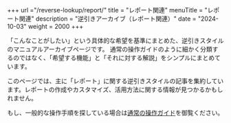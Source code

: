 +++
url ="/reverse-lookup/report/"
title = "レポート関連"
menuTitle = "レポート関連"
description = "逆引きアーカイブ（レポート関連）"
date = "2024-10-03"
weight = 2000
+++

「こんなことがしたい」という具体的な希望を基準にまとめた、逆引きスタイルのマニュアルアーカイブページです。
通常の操作ガイドのように細かく分類するのではなく、「希望する機能」と「それに対する解説」をシンプルにまとめています。

このページでは、主に「レポート」に関する逆引きスタイルの記事を集約しています。レポートの作成やカスタマイズ、活用方法に関する情報が見つかるかもしれません。

もし、一般的な操作手順を探している場合は[通常の操作ガイド](/docs/setup/quickstart/)を御覧ください。
